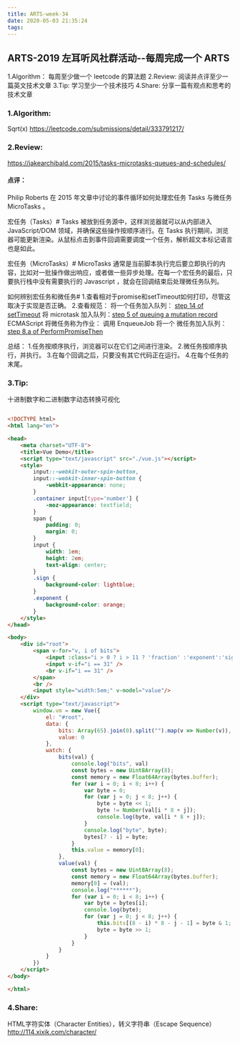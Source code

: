 ```yaml
---
title: ARTS-week-34
date: 2020-05-03 21:35:24
tags:
---
```


## ARTS-2019 左耳听风社群活动--每周完成一个 ARTS
1.Algorithm： 每周至少做一个 leetcode 的算法题
2.Review: 阅读并点评至少一篇英文技术文章
3.Tip: 学习至少一个技术技巧
4.Share: 分享一篇有观点和思考的技术文章

### 1.Algorithm:

Sqrt(x) https://leetcode.com/submissions/detail/333791217/

### 2.Review:

https://jakearchibald.com/2015/tasks-microtasks-queues-and-schedules/

#### 点评：

Philip Roberts 在 2015 年文章中讨论的事件循环如何处理宏任务 Tasks 与微任务 MicroTasks 。

宏任务（Tasks）#
Tasks 被放到任务源中，这样浏览器就可以从内部进入 JavaScript/DOM 领域，并确保这些操作按顺序进行。在 Tasks 执行期间，浏览器可能更新渲染。从鼠标点击到事件回调需要调度一个任务，解析超文本标记语言也是如此。

宏任务（MicroTasks）#
MicroTasks 通常是当前脚本执行完后要立即执行的内容，比如对一批操作做出响应，或者做一些异步处理。在每一个宏任务的最后，只要执行栈中没有需要执行的 Javascript ，就会在回调结束后处理微任务队列。

如何辨别宏任务和微任务#
1.查看相对于promise和setTimeout如何打印，尽管这取决于实现是否正确。
2.查看规范： 
将一个任务加入队列： [step 14 of setTimeout](https://link.zhihu.com/?target=https%3A//html.spec.whatwg.org/multipage/webappapis.html%23timer-initialisation-steps)
将 microtask 加入队列：[step 5 of queuing a mutation record](https://link.zhihu.com/?target=https%3A//dom.spec.whatwg.org/%23queue-a-mutation-record)
ECMAScript 将微任务称为作业： 调用 EnqueueJob 将一个 微任务加入队列：[step 8.a of PerformPromiseThen](https://link.zhihu.com/?target=http%3A//www.ecma-international.org/ecma-262/6.0/%23sec-performpromisethen)

总结：
1.任务按顺序执行，浏览器可以在它们之间进行渲染。
2.微任务按顺序执行，并执行。
3.在每个回调之后，只要没有其它代码正在运行。
4.在每个任务的末尾。

### 3.Tip:

十进制数字和二进制数字动态转换可视化

``` html

<!DOCTYPE html>
<html lang="en">

<head>
	<meta charset="UTF-8">
	<title>Vue Demo</title>
	<script type="text/javascript" src="./vue.js"></script>
	<style>
		input::-webkit-outer-spin-button,
		input::-webkit-inner-spin-button {
			-webkit-appearance: none;
		}
		.container input[type='number'] {
			-moz-appearance: textfield;
		}
		span {
			padding: 0;
			margin: 0;
		}
		input {
			width: 1em;
			height: 2em;
			text-align: center;
		}
		.sign {
			background-color: lightblue;
		}
		.exponent {
			background-color: orange;
		}
	</style>
</head>

<body>
	<div id="root">
	  	<span v-for="v, i of bits">
	    	<input :class="i > 0 ? i > 11 ? 'fraction' :'exponent':'sign' "  type="number" min=0 max=1 v-model="bits[i]"/>
	    	<input v-if="i == 31" />
	    	<br v-if="i == 31" />
	  	</span>
	  	<br />
	  	<input style="width:5em;" v-model="value"/>
  	</div>
	<script type="text/javascript">
		window.vm = new Vue({
			el: "#root",
			data: {
				bits: Array(65).join(0).split("").map(v => Number(v)),
				value: 0
			},
			watch: {
				bits(val) {
					console.log("bits", val)
					const bytes = new Uint8Array(8);
					const memory = new Float64Array(bytes.buffer);
					for (var i = 0; i < 8; i++) {
						var byte = 0;
						for (var j = 0; j < 8; j++) {
							byte = byte << 1;
							byte != Number(val[i * 8 + j]);
							console.log(byte, val[i * 8 + j]);
						}
						console.log("byte", byte);
						bytes[7 - i] = byte;
					}
					this.value = memory[0];
				},
				value(val) {
					const bytes = new Uint8Array(8);
					const memory = new Float64Array(bytes.buffer);
					memory[0] = (val);
					console.log("******");
					for (var i = 0; i < 8; i++) {
						var byte = bytes[i];
						console.log(byte);
						for (var j = 0; j < 8; j++) {
							this.bits[(8 - i) * 8 - j - 1] = byte & 1;
							byte = byte >> 1;
						}
					}
				}
			}
		})
	</script>
</body>

</html>

```

### 4.Share:

HTML字符实体（Character Entities），转义字符串（Escape Sequence）
http://114.xixik.com/character/
